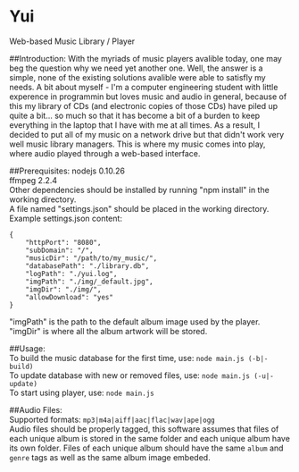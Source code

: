 Yui
===
Web-based Music Library / Player

##Introduction:
With the myriads of music players avalible today, one may beg the question why we need yet another one. Well, the answer is a simple, none of the existing solutions avalible were able to satisfly my needs. A bit about myself - I'm a computer engineering student with little experence in programmin but loves music and audio in general, because of this my library of CDs (and electronic copies of those CDs) have piled up quite a bit... so much so that it has become a bit of a burden to keep everything in the laptop that I have with me at all times. As a result, I decided to put all of my music on a network drive but that didn't work very well music library managers. This is where my music comes into play, where audio played through a web-based interface.

##Prerequisites:
nodejs 0.10.26<br />
ffmpeg 2.2.4<br />
Other dependencies should be installed by running "npm install" in the working directory.<br />
A file named "settings.json" should be placed in the working directory.<br />
Example settings.json content:<br />
```
{
	"httpPort": "8080",
	"subDomain": "/",
	"musicDir": "/path/to/my_music/",
	"databasePath": "./library.db",
	"logPath": "./yui.log",
	"imgPath": "./img/_default.jpg",
	"imgDir": "./img/",
	"allowDownload": "yes"
}
```
"imgPath" is the path to the default album image used by the player.<br />
"imgDir" is where all the album artwork will be stored.<br />

##Usage:<br />
To build the music database for the first time, use: `node main.js (-b|-build)`<br />
To update database with new or removed files, use: `node main.js (-u|-update)`<br />
To start using player, use: `node main.js`

##Audio Files:<br />
Supported formats: `mp3|m4a|aiff|aac|flac|wav|ape|ogg`<br />
Audio files should be properly tagged, this software assumes that files of each unique album is stored in the same folder and each unique album have its own folder. Files of each unique album should have the same `album` and `genre` tags as well as the same album image embeded.
